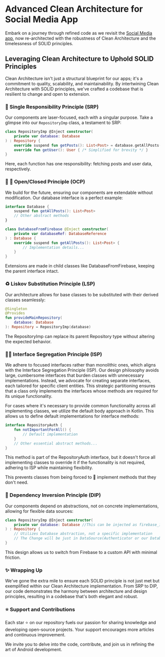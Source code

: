 # Advanced Clean Architecture for Social Media App

Embark on a journey through refined code as we revisit the [Social Media app](https://github.com/kareemAboelatta/social-media-app), now re-architected with the robustness of Clean Architecture and the timelessness of SOLID principles.

## Leveraging Clean Architecture to Uphold SOLID Principles

Clean Architecture isn't just a structural blueprint for our apps; it's a commitment to quality, scalability, and maintainability. By intertwining Clean Architecture with SOLID principles, we've crafted a codebase that is resilient to change and open to extension.

### :bookmark_tabs: Single Responsibility Principle (SRP)

Our components are laser-focused, each with a singular purpose. Take a glimpse into our `RepositoryImp` class, a testament to SRP:

```kotlin
class RepositoryImp @Inject constructor(
    private var database: Database
) : Repository {
    override suspend fun getPosts(): List<Post> = database.getAllPosts()
    override fun getUser(): User { /* Simplified for brevity */ }
}
```

Here, each function has one responsibility: fetching posts and user data, respectively.

###  :hammer: :wrench: Open/Closed Principle (OCP)
We build for the future, ensuring our components are extendable without modification. Our database interface is a perfect example:

```kotlin
interface Database {
    suspend fun getAllPosts(): List<Post>
    // Other abstract methods
}

class DatabaseFromFirebase @Inject constructor(
    private var databaseRef: DatabaseReference
) : Database {
    override suspend fun getAllPosts(): List<Post> {
        // Implementation details...
    }
}
```

Extensions are made in child classes like DatabaseFromFirebase, keeping the parent interface intact.

### :recycle: Liskov Substitution Principle (LSP)
Our architecture allows for base classes to be substituted with their derived classes seamlessly:
```kotlin
@Singleton
@Provides
fun provideMainRepository(
    database: Database 
): Repository = RepositoryImp(database)

```

The RepositoryImp can replace its parent Repository type without altering the expected behavior.


### :ok_woman: Interface Segregation Principle (ISP)
We adhere to focused interfaces rather than monolithic ones, which aligns with the Interface Segregation Principle (ISP). Our design philosophy avoids large, cumbersome interfaces that burden classes with unnecessary implementations. Instead, we advocate for creating separate interfaces, each tailored for specific client entities. This strategic partitioning ensures that a class only implements the interfaces whose methods are required for its unique functionality.

For cases where it's necessary to provide common functionality across all implementing classes, we utilize the default body approach in Kotlin. This allows us to define default implementations for interface methods:

```kotlin
interface RepositoryAuth {
    fun notImportantForAll() {
        // Default implementation
    }
    // Other essential abstract methods...
}
```

This method is part of the RepositoryAuth interface, but it doesn't force all implementing classes to override it if the functionality is not required, adhering to ISP while maintaining flexibility.

This prevents classes from being forced to :muscle: implement methods that they don't need.




### :electric_plug: Dependency Inversion Principle (DIP)
Our components depend on abstractions, not on concrete implementations, allowing for flexible data sources:
```kotlin
class RepositoryImp @Inject constructor(
    private var database: Database //This can be injected as firebase_implementation or Api_implementation
) : Repository {
    // Utilizes Database abstraction, not a specific implementation
    // The Change will be just in DataSource(Authenticator or our Database)
}

```

This design allows us to switch from Firebase to a custom API with minimal friction.

### :sparkles: Wrapping Up
We've gone the extra mile to ensure each SOLID principle is not just met but exemplified within our Clean Architecture implementation. From SRP to DIP, our code demonstrates the harmony between architecture and design principles, resulting in a codebase that's both elegant and robust.

### :star: Support and Contributions
Each star :star: on our repository fuels our passion for sharing knowledge and developing open-source projects. Your support encourages more articles and continuous improvement.

We invite you to delve into the code, contribute, and join us in refining the art of Android development.




